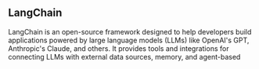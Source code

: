 ## LangChain

LangChain is an open-source framework designed to help developers build applications powered by large language models (LLMs) like OpenAI's GPT, Anthropic's Claude, and others. It provides tools and integrations for connecting LLMs with external data sources, memory, and agent-based 
